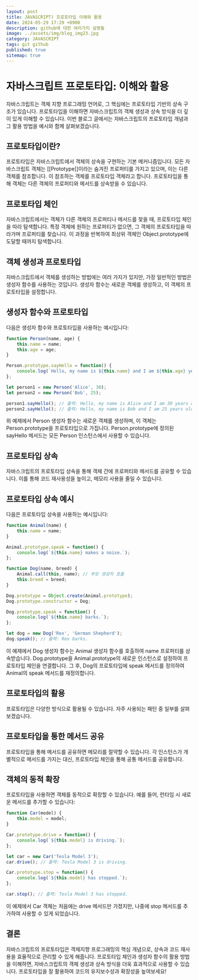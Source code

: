 ```yaml
---
layout: post
title: JAVASCRIPT) 프로토타입 이해와 활용
date: 2024-05-29 17:29 +0900
description: github에 대한 여러가지 설명들
image: ../assets/img/blog_img23.jpg
category: JAVASCRIPT
tags: git github
published: true
sitemap: true
---
```


# 자바스크립트 프로토타입: 이해와 활용
자바스크립트는 객체 지향 프로그래밍 언어로, 그 핵심에는 프로토타입 기반의 상속 구조가 있습니다. 프로토타입을 이해하면 자바스크립트의 객체 생성과 상속 방식을 더 깊이 있게 이해할 수 있습니다. 이번 블로그 글에서는 자바스크립트의 프로토타입 개념과 그 활용 방법을 예시와 함께 살펴보겠습니다.

## 프로토타입이란?
프로토타입은 자바스크립트에서 객체의 상속을 구현하는 기본 메커니즘입니다. 모든 자바스크립트 객체는 [[Prototype]]이라는 숨겨진 프로퍼티를 가지고 있으며, 이는 다른 객체를 참조합니다. 이 참조하는 객체를 프로토타입 객체라고 합니다. 프로토타입을 통해 객체는 다른 객체의 프로퍼티와 메서드를 상속받을 수 있습니다.

## 프로토타입 체인
자바스크립트에서는 객체가 다른 객체의 프로퍼티나 메서드를 찾을 때, 프로토타입 체인을 따라 탐색합니다. 특정 객체에 원하는 프로퍼티가 없으면, 그 객체의 프로토타입을 따라가며 프로퍼티를 찾습니다. 이 과정을 반복하여 최상위 객체인 Object.prototype에 도달할 때까지 탐색합니다.

## 객체 생성과 프로토타입
자바스크립트에서 객체를 생성하는 방법에는 여러 가지가 있지만, 가장 일반적인 방법은 생성자 함수를 사용하는 것입니다. 생성자 함수는 새로운 객체를 생성하고, 이 객체의 프로토타입을 설정합니다.

## 생성자 함수와 프로토타입
다음은 생성자 함수와 프로토타입을 사용하는 예시입니다:

````javascript
function Person(name, age) {
    this.name = name;
    this.age = age;
}

Person.prototype.sayHello = function() {
    console.log(`Hello, my name is ${this.name} and I am ${this.age} years old.`);
};

let person1 = new Person('Alice', 30);
let person2 = new Person('Bob', 25);

person1.sayHello(); // 출력: Hello, my name is Alice and I am 30 years old.
person2.sayHello(); // 출력: Hello, my name is Bob and I am 25 years old.
````

위 예제에서 Person 생성자 함수는 새로운 객체를 생성하며, 이 객체는 Person.prototype을 프로토타입으로 가집니다. Person.prototype에 정의된 sayHello 메서드는 모든 Person 인스턴스에서 사용할 수 있습니다.

## 프로토타입 상속
자바스크립트의 프로토타입 상속을 통해 객체 간에 프로퍼티와 메서드를 공유할 수 있습니다. 이를 통해 코드 재사용성을 높이고, 메모리 사용을 줄일 수 있습니다.

## 프로토타입 상속 예시
다음은 프로토타입 상속을 사용하는 예시입니다:

````javascript
function Animal(name) {
    this.name = name;
}

Animal.prototype.speak = function() {
    console.log(`${this.name} makes a noise.`);
};

function Dog(name, breed) {
    Animal.call(this, name); // 부모 생성자 호출
    this.breed = breed;
}

Dog.prototype = Object.create(Animal.prototype);
Dog.prototype.constructor = Dog;

Dog.prototype.speak = function() {
    console.log(`${this.name} barks.`);
};

let dog = new Dog('Rex', 'German Shepherd');
dog.speak(); // 출력: Rex barks.
````

이 예제에서 Dog 생성자 함수는 Animal 생성자 함수를 호출하여 name 프로퍼티를 상속받습니다. Dog.prototype을 Animal.prototype의 새로운 인스턴스로 설정하여 프로토타입 체인을 연결합니다. 그 후, Dog의 프로토타입에 speak 메서드를 정의하여 Animal의 speak 메서드를 재정의합니다.

## 프로토타입의 활용
프로토타입은 다양한 방식으로 활용될 수 있습니다. 자주 사용되는 패턴 중 일부를 살펴보겠습니다.

## 프로토타입을 통한 메서드 공유
프로토타입을 통해 메서드를 공유하면 메모리를 절약할 수 있습니다. 각 인스턴스가 개별적으로 메서드를 가지는 대신, 프로토타입 체인을 통해 공통 메서드를 공유합니다.

## 객체의 동적 확장
프로토타입을 사용하면 객체를 동적으로 확장할 수 있습니다. 예를 들어, 런타임 시 새로운 메서드를 추가할 수 있습니다:

````javascript
function Car(model) {
    this.model = model;
}

Car.prototype.drive = function() {
    console.log(`${this.model} is driving.`);
};

let car = new Car('Tesla Model 3');
car.drive(); // 출력: Tesla Model 3 is driving.

Car.prototype.stop = function() {
    console.log(`${this.model} has stopped.`);
};

car.stop(); // 출력: Tesla Model 3 has stopped.
````

이 예제에서 Car 객체는 처음에는 drive 메서드만 가졌지만, 나중에 stop 메서드를 추가하여 사용할 수 있게 되었습니다.

## 결론
자바스크립트의 프로토타입은 객체지향 프로그래밍의 핵심 개념으로, 상속과 코드 재사용을 효율적으로 관리할 수 있게 해줍니다. 프로토타입 체인과 생성자 함수의 활용 방법을 이해하면, 자바스크립트의 객체 생성과 상속 방식을 더욱 효과적으로 사용할 수 있습니다. 프로토타입을 잘 활용하여 코드의 유지보수성과 확장성을 높여보세요!